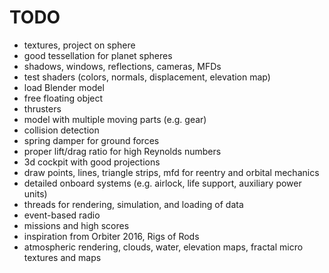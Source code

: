# TODO

* textures, project on sphere
* good tessellation for planet spheres
* shadows, windows, reflections, cameras, MFDs
* test shaders (colors, normals, displacement, elevation map)
* load Blender model
* free floating object
* thrusters
* model with multiple moving parts (e.g. gear)
* collision detection
* spring damper for ground forces
* proper lift/drag ratio for high Reynolds numbers
* 3d cockpit with good projections
* draw points, lines, triangle strips, mfd for reentry and orbital mechanics
* detailed onboard systems (e.g. airlock, life support, auxiliary power units)
* threads for rendering, simulation, and loading of data
* event-based radio
* missions and high scores
* inspiration from Orbiter 2016, Rigs of Rods
* atmospheric rendering, clouds, water, elevation maps, fractal micro textures and maps
